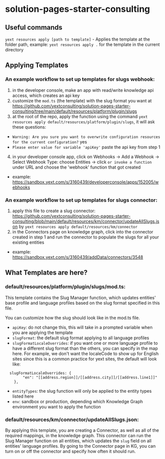 # solution-pages-starter-consulting

## Useful commands

`yext resources apply [path to template]` - Applies the template at the folder path, example: `yext resources apply .` for the template in the current directory


## Applying Templates
### An example workflow to set up templates for slugs webhook:
1. in the developer console, make an app with read/write knowledge api access, which creates an api key
2. customize the `mod.ts` (the template) with the slug format you want at https://github.com/yextconsulting/solution-pages-starter-consulting/tree/main/default/resources/platform/plugin/slugs
3. at the root of the repo, apply the function using the command `yext resources apply default/resources/platform/plugin/slugs`, it will ask these questions:
- `Warning: Are you sure you want to overwrite configuration resources for the current configuration?` yes
- `Please enter value for variable 'apiKey'` paste the api key from step 1
4. in your developer console app, click on Webhooks -> Add a Webhook -> Select Webhook Type: choose Entities -> click `or invoke a function` under URL and choose the 'webhook' function that got created
- example: https://sandbox.yext.com/s/3160439/developerconsole/apps/152005/webhooks

### An example workflow to set up templates for slugs connector:
1. apply this file to create a slug connector: https://github.com/yextconsulting/solution-pages-starter-consulting/blob/main/default/resources/km/connector/updateAllSlugs.json by `yext resources apply default/resources/km/connector`
2. in the Connectors page on knowledge graph, click into the connector created in step 1 and run the connector to populate the slugs for all your existing entities
- example: https://sandbox.yext.com/s/3160439/addData/connectors/3548

## What Templates are here?
### **default/resources/platform/plugin/slugs/mod.ts:**
This template contains the Slug Manager function, which updates entities' base profile and language profiles based on the slug format specified in this file.

You can customize how the slug should look like in the mod.ts file. 
- `apiKey`: do not change this, this will take in a prompted variable when you are applying the template
- `slugFormat`: the default slug format applying to all language profiles
- `slugFormatLocaleOverrides`: if you want one or more language profile to have a different slug format than the others, you can specify in the map here. 
For example, we don't want the localeCode to show up for English sites since this is a common practice for yext sites, the default will look like:
```
  slugFormatLocaleOverrides: {
		"en": "[[address.region]]/[[address.city]]/[[address.line1]]"
	},
```
- `entityTypes`: the slug function will only be applied to the entity types listed here
- `env`: sandbox or production, depending which Knowledge Graph environment you want to apply the function

   
### **default/resources/km/connector/updateAllSlugs.json:**

By applying this template, you are creating a Connector, as well as all of the required mappings, in the knowledge graph. This connector can run the Slug Manager function on all entities, which updates the `slug` field on all entities' language profiles. By going to the Connector page in KG, you can turn on or off the connector and specify how often it should run.
